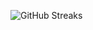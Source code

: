 ![GitHub Streaks](https://github-streaks-mqc9.onrender.com/streak/happilli/image?theme=midnight&cache_bust=1743554930&lang=ja)
